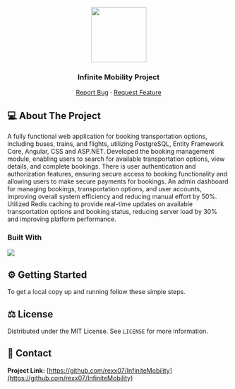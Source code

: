 <p align="center">
  <a href="https://github.com/rexx07/InfiniteMobility"><img src="https://user-images.githubusercontent.com/53148314/194872467-827dc967-acee-4bca-88a2-59ed5695bebf.png" height="125"></a>
  <h3 align="center">Infinite Mobility Project
</h3>
  <p align="center">
    <!-- PROJECT_DESCRIPTION -->
    <!-- <br />
    <a href="https://github.com/rexx07/InfiniteMobility"><strong>Explore the docs »</strong></a>
    <br /> -->
    <!-- <br />
    <a href="https://github.com/rexx07/InfiniteMobility">View Demo</a>
    · -->
    <a href="https://github.com/rexx07/InfiniteMobility/issues">Report Bug</a>
    ·
    <a href="https://github.com/rexx07/InfiniteMobility/issues">Request Feature</a>
  </p>
</p>

## 💻 About The Project

A fully functional web application for booking transportation options, including buses, trains, and flights, utilizing PostgreSQL, Entity Framework Core, Angular, CSS and ASP.NET.
Developed the booking management module, enabling users to search for available transportation options, view details, and complete bookings.
There is user authentication and authorization features, ensuring secure access to booking functionality
and allowing users to make secure payments for bookings.
An admin dashboard for managing bookings, transportation options, and user accounts, improving overall system efficiency and reducing manual effort by 50%.
Utilized Redis caching to provide real-time updates on available transportation options and booking status, reducing server load by 30% and improving platform performance.

### Built With

[![](https://img.shields.io/badge/.NET%20Core-512BD4?style=for-the-badge&logo=dotnet&logoColor=white)](https://learn.microsoft.com/tr-tr/dotnet/welcome)

## ⚙️ Getting Started

To get a local copy up and running follow these simple steps.

## ⚖️ License

Distributed under the MIT License. See `LICENSE` for more information.

## 📧 Contact

**Project Link:** [https://github.com/rexx07/InfiniteMobility](https://github.com/rexx07/InfiniteMobility)

<!-- ## 🙏 Acknowledgements- []() -->
